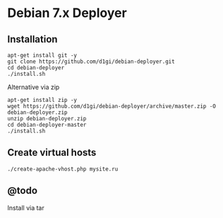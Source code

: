 Debian 7.x Deployer
===================

Installation
------------

```
apt-get install git -y
git clone https://github.com/d1gi/debian-deployer.git
cd debian-deployer
./install.sh
```

Alternative via zip

```
apt-get install zip -y
wget https://github.com/d1gi/debian-deployer/archive/master.zip -O debian-deployer.zip
unzip debian-deployer.zip
cd debian-deployer-master
./install.sh
```

Create virtual hosts
--------------------

```
./create-apache-vhost.php mysite.ru
```

@todo
-----

Install via tar
